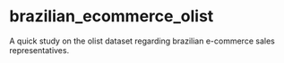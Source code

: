 # brazilian_ecommerce_olist
A quick study on the olist dataset regarding brazilian e-commerce sales representatives.
